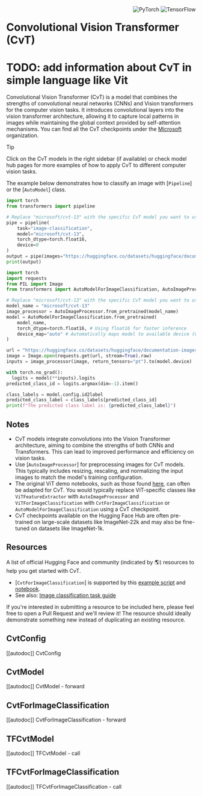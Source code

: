 <!--Copyright 2022 The HuggingFace Team. All rights reserved.

Licensed under the Apache License, Version 2.0 (the "License"); you may not use this file except in compliance with
the License. You may obtain a copy of the License at

http://www.apache.org/licenses/LICENSE-2.0

Unless required by applicable law or agreed to in writing, software distributed under the License is distributed on
an "AS IS" BASIS, WITHOUT WARRANTIES OR CONDITIONS OF ANY KIND, either express or implied. See the License for the
specific language governing permissions and limitations under the License.

⚠️ Note that this file is in Markdown but contain specific syntax for our doc-builder (similar to MDX) that may not be
rendered properly in your Markdown viewer.

-->

<div style="float: right;">
    <div class="flex flex-wrap space-x-1">
        <img alt="PyTorch" src="https://img.shields.io/badge/PyTorch-DE3412?style=flat&logo=pytorch&logoColor=white">
        <img alt="TensorFlow" src="https://img.shields.io/badge/TensorFlow-FF6F00?style=flat&logo=tensorflow&logoColor=white">
    </div>
</div>

# Convolutional Vision Transformer (CvT)

# TODO: add information about CvT in simple language like Vit
Convolutional Vision Transformer (CvT) is a model that combines the strengths of convolutional neural networks (CNNs) and Vision transformers for the computer vision tasks. It introduces convolutional layers into the vision transformer architecture, allowing it to capture local patterns in images while maintaining the global context provided by self-attention mechanisms.
You can find all the CvT checkpoints under the [Microsoft](https://huggingface.co/microsoft?search_models=cvt) organization.


> [!TIP]
> Click on the CvT models in the right sidebar (if available) or check model hub pages for more examples of how to apply CvT to different computer vision tasks.

The example below demonstrates how to classify an image with [`Pipeline`] or the [`AutoModel`] class.

<hfoptions id="usage">
<hfoption id="Pipeline">

```py
import torch
from transformers import pipeline

# Replace "microsoft/cvt-13" with the specific CvT model you want to use
pipe = pipeline(
    task="image-classification",
    model="microsoft/cvt-13",
    torch_dtype=torch.float16,
    device=0 
)
output = pipe(images="https://huggingface.co/datasets/huggingface/documentation-images/resolve/main/pipeline-cat-chonk.jpeg")
print(output)
```

</hfoption>
<hfoption id="AutoModel">

```py
import torch
import requests
from PIL import Image
from transformers import AutoModelForImageClassification, AutoImageProcessor

# Replace "microsoft/cvt-13" with the specific CvT model you want to use
model_name = "microsoft/cvt-13"
image_processor = AutoImageProcessor.from_pretrained(model_name)
model = AutoModelForImageClassification.from_pretrained(
    model_name,
    torch_dtype=torch.float16, # Using float16 for faster inference
    device_map="auto" # Automatically maps model to available device (GPU/CPU)
)

url = "https://huggingface.co/datasets/huggingface/documentation-images/resolve/main/pipeline-cat-chonk.jpeg"
image = Image.open(requests.get(url, stream=True).raw)
inputs = image_processor(image, return_tensors="pt").to(model.device)

with torch.no_grad():
  logits = model(**inputs).logits
predicted_class_id = logits.argmax(dim=-1).item()

class_labels = model.config.id2label
predicted_class_label = class_labels[predicted_class_id]
print(f"The predicted class label is: {predicted_class_label}")
```

</hfoption>
</hfoptions>

## Notes

- CvT models integrate convolutions into the Vision Transformer architecture, aiming to combine the strengths of both CNNs and Transformers. This can lead to improved performance and efficiency on vision tasks.
- Use [`AutoImageProcessor`] for preprocessing images for CvT models. This typically includes resizing, rescaling, and normalizing the input images to match the model's training configuration.
- The original ViT demo notebooks, such as those found [here](https://github.com/NielsRogge/Transformers-Tutorials/tree/master/VisionTransformer), can often be adapted for CvT. You would typically replace ViT-specific classes like `ViTFeatureExtractor` with `AutoImageProcessor` and `ViTForImageClassification` with `CvtForImageClassification` or `AutoModelForImageClassification` using a CvT checkpoint.
- CvT checkpoints available on the Hugging Face Hub are often pre-trained on large-scale datasets like ImageNet-22k and may also be fine-tuned on datasets like ImageNet-1k.

## Resources

A list of official Hugging Face and community (indicated by 🌎) resources to help you get started with CvT.

<PipelineTag pipeline="image-classification"/>

- [`CvtForImageClassification`] is supported by this [example script](https://github.com/huggingface/transformers/tree/main/examples/pytorch/image-classification) and [notebook](https://colab.research.google.com/github/huggingface/notebooks/blob/main/examples/image_classification.ipynb).
- See also: [Image classification task guide](../tasks/image_classification)

If you're interested in submitting a resource to be included here, please feel free to open a Pull Request and we'll review it! The resource should ideally demonstrate something new instead of duplicating an existing resource.

## CvtConfig

[[autodoc]] CvtConfig

<frameworkcontent>
<pt>

## CvtModel

[[autodoc]] CvtModel
    - forward

## CvtForImageClassification

[[autodoc]] CvtForImageClassification
    - forward

</pt>
<tf>

## TFCvtModel

[[autodoc]] TFCvtModel
    - call

## TFCvtForImageClassification

[[autodoc]] TFCvtForImageClassification
    - call

</tf>
</frameworkcontent>
